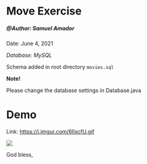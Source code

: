 # Move Exercise
<h5>@Author: Samuel Amador </h5>
<p>Date: June 4, 2021</p>

*Database: MySQL*

Schema added in root directory `movies.sql`

**Note!**

Please change the database settings in Database.java

# Demo

Link: <a href="https://i.imgur.com/6IlxcfU.gif">https://i.imgur.com/6IlxcfU.gif</a>

<img src="https://i.imgur.com/6IlxcfU.gif"/>


God bless,